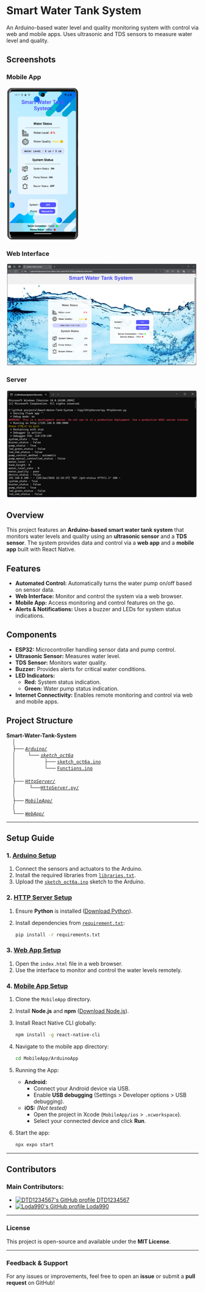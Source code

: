 # Smart Water Tank System

An Arduino-based water level and quality monitoring system with control via web and mobile apps. Uses ultrasonic and TDS sensors to measure water level and quality.

## Screenshots

### Mobile App
<img src="./README src/app.png" height="400px">

### Web Interface
<img src="./README src/web.png" width="500px">

### Server
<img src="./README src/server.png" width="500px">


## Overview
This project features an **Arduino-based smart water tank system** that monitors water levels and quality using an **ultrasonic sensor** and a **TDS sensor**. The system provides data and control via a **web app** and a **mobile app** built with React Native.

## Features
- **Automated Control:** Automatically turns the water pump on/off based on sensor data.
- **Web Interface:** Monitor and control the system via a web browser.
- **Mobile App:** Access monitoring and control features on the go.
- **Alerts & Notifications:** Uses a buzzer and LEDs for system status indications.

## Components
- **ESP32:** Microcontroller handling sensor data and pump control.
- **Ultrasonic Sensor:** Measures water level.
- **TDS Sensor:** Monitors water quality.
- **Buzzer:** Provides alerts for critical water conditions.
- **LED Indicators:**
  - **Red:** System status indication.
  - **Green:** Water pump status indication.
- **Internet Connectivity:** Enables remote monitoring and control via web and mobile apps.


## Project Structure
**Smart-Water-Tank-System**<br>
&nbsp;&nbsp;&nbsp;&nbsp;│<br>
&nbsp;&nbsp;&nbsp;&nbsp;├── [_`Arduino/`_](./Arduino/)<br>
&nbsp;&nbsp;&nbsp;&nbsp;│    &nbsp;&nbsp;&nbsp;&nbsp;&nbsp;&nbsp;&nbsp;└──  [_`sketch_oct6a`_](./Arduino/sketch_oct6a/)<br>
&nbsp;&nbsp;&nbsp;&nbsp;│    &nbsp;&nbsp;&nbsp;&nbsp;&nbsp;&nbsp;&nbsp;     &nbsp;&nbsp;&nbsp;&nbsp;&nbsp;&nbsp;&nbsp;&nbsp;&nbsp;&nbsp;├── [`sketch_oct6a.ino`](./Arduino/sketch_oct6a/sketch_oct6a.ino)<br>
&nbsp;&nbsp;&nbsp;&nbsp;│    &nbsp;&nbsp;&nbsp;&nbsp;&nbsp;&nbsp;&nbsp;     &nbsp;&nbsp;&nbsp;&nbsp;&nbsp;&nbsp;&nbsp;&nbsp;&nbsp;&nbsp;└── [`Functions.ino`](./Arduino/sketch_oct6a/Functions.ino)<br>
&nbsp;&nbsp;&nbsp;&nbsp;│<br>
&nbsp;&nbsp;&nbsp;&nbsp;├── [_`HttpServer/`_](./HttpServer/)<br>
&nbsp;&nbsp;&nbsp;&nbsp;│    &nbsp;&nbsp;&nbsp;&nbsp;&nbsp;&nbsp;&nbsp;&nbsp;└──[`HttpServer.py/`](./HttpServer/HttpServer.py)<br>
&nbsp;&nbsp;&nbsp;&nbsp;│<br>
&nbsp;&nbsp;&nbsp;&nbsp;├── [_`MobileApp/`_](./MobileApp/)<br>
&nbsp;&nbsp;&nbsp;&nbsp;│<br>
&nbsp;&nbsp;&nbsp;&nbsp;└── [_`WebApp/`_](./WebApp/)<br>

---

## Setup Guide

### 1. [Arduino Setup](./Arduino/)
1. Connect the sensors and actuators to the Arduino.
2. Install the required libraries from [`libraries.txt`](./Arduino/sketch_oct6a/libraries.txt).
3. Upload the [`sketch_oct6a.ino`](./Arduino/sketch_oct6a/sketch_oct6a.ino) sketch to the Arduino.

### 2. [HTTP Server Setup](./HttpServer/)
1. Ensure **Python** is installed ([Download Python](https://www.python.org/)).
2. Install dependencies from [`requirement.txt`](./HttpServer/requirement.txt):
 
    ```bash
    pip install -r requirements.txt
    ```

### 3. [Web App Setup](./WebApp/)
1. Open the `index.html` file in a web browser.
2. Use the interface to monitor and control the water levels remotely.

### 4. [Mobile App Setup](./MobileApp/)
1. Clone the `MobileApp` directory.
2. Install **Node.js** and **npm** ([Download Node.js](https://nodejs.org/)).
3. Install React Native CLI globally:
    ```bash
    npm install -g react-native-cli
    ```
4. Navigate to the mobile app directory:
    ```bash
    cd MobileApp/ArduinoApp
    ```
5. Running the App:
   - **Android:**
     - Connect your Android device via USB.
     - Enable **USB debugging** (Settings > Developer options > USB debugging).
   - **iOS:** *(Not tested)*
     - Open the project in Xcode (`MobileApp/ios` > `.xcworkspace`).
     - Select your connected device and click **Run**.
6. Start the app:
 
    ```bash
    npx expo start
    ```

---

## Contributors

### Main Contributors:

- [<img src="https://github.com/DTD1234567.png" width="20" height="20" alt="DTD1234567's GitHub profile" /> DTD1234567](https://github.com/DTD1234567)
- [<img src="https://github.com/Loda990.png" width="20" height="20" alt="Loda990's GitHub profile" /> Loda990](https://github.com/Loda990)

---

### License
This project is open-source and available under the **MIT License**.

---

### Feedback & Support
For any issues or improvements, feel free to open an **issue** or submit a **pull request** on GitHub!
